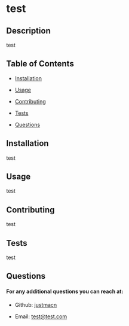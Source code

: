 
  # test

  ## Description

  test

  ## Table of Contents

  - [Installation](#installation)

  - [Usage](#usage)

  - [Contributing](#contributing)

  - [Tests](#tests)

  - [Questions](#questions)

  ## Installation

  test

  ## Usage

  test

  ## Contributing

  test

  ## Tests

  test

  ## Questions

  #### For any additional questions you can reach at:

  - Github: [justmacn](https://github.com/justmacn)

  - Email: test@test.com

  